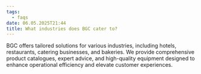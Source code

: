 ```yaml
---
tags:
  - faqs
date: 06.05.2025T21:44
title: What industries does BGC cater to?
---
```

BGC offers tailored solutions for various industries, including hotels, restaurants, catering businesses, and bakeries. We provide comprehensive product catalogues, expert advice, and high-quality equipment designed to enhance operational efficiency and elevate customer experiences.
